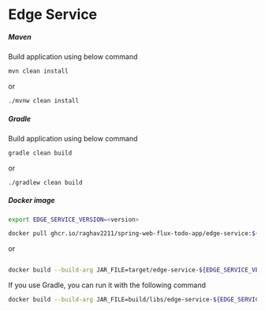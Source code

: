 # Edge Service #

##### Maven #####
Build application using below command

 ```bash
 mvn clean install
 ```
or

 ```bash
 ./mvnw clean install
 ``` 

##### Gradle #####
Build application using below command

 ```bash
 gradle clean build
 ```
or

 ```bash
 ./gradlew clean build
 ```
##### Docker image #####

```bash
export EDGE_SERVICE_VERSION=<version>
```


 ```bash
 docker pull ghcr.io/raghav2211/spring-web-flux-todo-app/edge-service:${EDGE_SERVICE_VERSION}
 ```
or

 ```bash
 
 docker build --build-arg JAR_FILE=target/edge-service-${EDGE_SERVICE_VERSION}.jar --tag edge-service:${EDGE_SERVICE_VERSION} .
 ```
If you use Gradle, you can run it with the following command

 ```bash
 docker build --build-arg JAR_FILE=build/libs/edge-service-${EDGE_SERVICE_VERSION}.jar --tag edge-service:${EDGE_SERVICE_VERSION} .
 ```